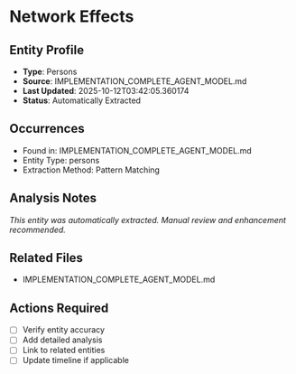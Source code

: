 # Network Effects

## Entity Profile
- **Type**: Persons
- **Source**: IMPLEMENTATION_COMPLETE_AGENT_MODEL.md
- **Last Updated**: 2025-10-12T03:42:05.360174
- **Status**: Automatically Extracted

## Occurrences
- Found in: IMPLEMENTATION_COMPLETE_AGENT_MODEL.md
- Entity Type: persons
- Extraction Method: Pattern Matching

## Analysis Notes
*This entity was automatically extracted. Manual review and enhancement recommended.*

## Related Files
- IMPLEMENTATION_COMPLETE_AGENT_MODEL.md

## Actions Required
- [ ] Verify entity accuracy
- [ ] Add detailed analysis
- [ ] Link to related entities
- [ ] Update timeline if applicable
